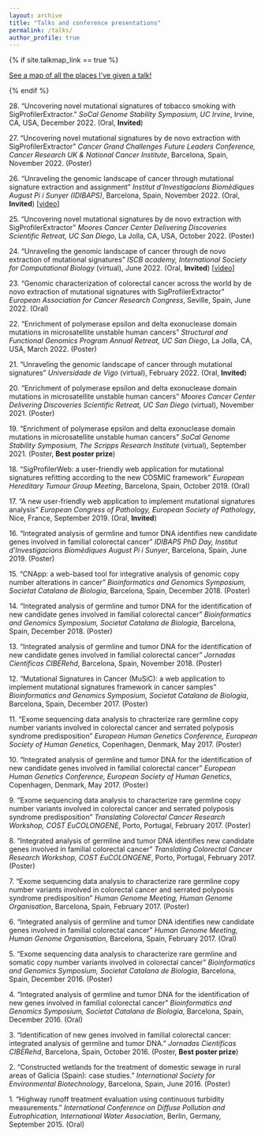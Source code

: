 ```yaml
---
layout: archive
title: "Talks and conference presentations"
permalink: /talks/
author_profile: true
---
```


{% if site.talkmap_link == true %}

<p style="text-decoration:underline;"><a href="/talkmap.html">See a map of all the places I've given a talk!</a></p>

{% endif %}


28\. “Uncovering novel mutational signatures of tobacco smoking with SigProfilerExtractor.” *SoCal Genome Stability Symposium, UC Irvine*, Irvine, CA, USA, December 2022. (Oral, **Invited**)

27\. “Uncovering novel mutational signatures by de novo extraction with SigProfilerExtractor” *Cancer Grand Challenges Future Leaders Conference, Cancer Research UK & National Cancer Institute*, Barcelona, Spain, November 2022. (Poster)

26\. “Unraveling the genomic landscape of cancer through mutational signature extraction and assignment” *Institut d'Investigacions Biomèdiques August Pi i Sunyer (IDIBAPS)*, Barcelona, Spain, November 2022. (Oral, **Invited**) [[video](https://www.dropbox.com/s/mxxrciu66nec92h/Webinar%20Idibaps_02.11.2022_EXPORT.mp4?dl=0)]

25\. “Uncovering novel mutational signatures by de novo extraction with SigProfilerExtractor” *Moores Cancer Center Delivering Discoveries Scientific Retreat, UC San Diego*, La Jolla, CA, USA, October 2022. (Poster)

24\. “Unraveling the genomic landscape of cancer through de novo extraction of mutational signatures” *ISCB academy, International Society for Computational Biology* (virtual), June 2022. (Oral, **Invited**) [[video](https://www.youtube.com/watch?v=iUbZaCKTnD4&ab_channel=ISCB)]

23\. “Genomic characterization of colorectal cancer across the world by de novo extraction of mutational signatures with SigProfilerExtractor” *European Association for Cancer Research Congress*, Seville, Spain, June 2022. (Oral)

22\. “Enrichment of polymerase epsilon and delta exonuclease domain mutations in microsatellite unstable human cancers” *Structural and Functional Genomics Program Annual Retreat, UC San Diego*, La Jolla, CA, USA, March 2022. (Poster)

21\. “Unraveling the genomic landscape of cancer through mutational signatures” *Universidade de Vigo* (virtual), February 2022. (Oral, **Invited**)

20\. “Enrichment of polymerase epsilon and delta exonuclease domain mutations in microsatellite unstable human cancers” *Moores Cancer Center Delivering Discoveries Scientific Retreat, UC San Diego* (virtual), November 2021. (Poster)

19\. “Enrichment of polymerase epsilon and delta exonuclease domain mutations in microsatellite unstable human cancers” *SoCal Genome Stability Symposium, The Scripps Research Institute* (virtual), September 2021. (Poster, **Best poster prize**)

18\. “SigProfilerWeb: a user-friendly web application for mutational signatures refitting according to the new COSMIC framework” *European Hereditary Tumour Group Meeting*, Barcelona, Spain, October 2019. (Oral)

17\. “A new user-friendly web application to implement mutational signatures analysis” *European Congress of Pathology, European Society of Pathology*, Nice, France, September 2019. (Oral, **Invited**)

16\. “Integrated analysis of germline and tumor DNA identifies new candidate genes involved in familial colorectal cancer” *IDIBAPS PhD Day, Institut d'Investigacions Biomèdiques August Pi i Sunyer*, Barcelona, Spain, June 2019. (Poster)

15\. “CNApp: a web-based tool for integrative analysis of genomic copy number alterations in cancer” *Bioinformatics and Genomics Symposium, Societat Catalana de Biologia*, Barcelona, Spain, December 2018. (Poster)

14\. “Integrated analysis of germline and tumor DNA for the identification of new candidate genes involved in familial colorectal cancer” *Bioinformatics and Genomics Symposium, Societat Catalana de Biologia*, Barcelona, Spain, December 2018. (Poster)

13\. “Integrated analysis of germline and tumor DNA for the identification of new candidate genes involved in familial colorectal cancer” *Jornadas Científicas CIBERehd*, Barcelona, Spain, November 2018. (Poster)

12\. “Mutational Signatures in Cancer (MuSiC): a web application to implement mutational signatures framework in cancer samples” *Bioinformatics and Genomics Symposium, Societat Catalana de Biologia*, Barcelona, Spain, December 2017. (Poster)

11\. “Exome sequencing data analysis to chracterize rare germline copy number variants involved in colorectal cancer and serrated polyposis syndrome predisposition” *European Human Genetics Conference, European Society of Human Genetics*, Copenhagen, Denmark, May 2017. (Poster)

10\. “Integrated analysis of germline and tumor DNA for the identification of new candidate genes involved in familial colorectal cancer” *European Human Genetics Conference, European Society of Human Genetics*, Copenhagen, Denmark, May 2017. (Poster)

9\. “Exome sequencing data analysis to characterize rare germline copy number variants involved in colorectal cancer and serrated polyposis syndrome predisposition” *Translating Colorectal Cancer Research Workshop, COST EuCOLONGENE*, Porto, Portugal, February 2017. (Poster)

8\. “Integrated analysis of germline and tumor DNA identifies new candidate genes involved in familial colorectal cancer” *Translating Colorectal Cancer Research Workshop, COST EuCOLONGENE*, Porto, Portugal, February 2017. (Poster)

7\. “Exome sequencing data analysis to characterize rare germline copy number variants involved in colorectal cancer and serrated polyposis syndrome predisposition” *Human Genome Meeting, Human Genome Organisation*, Barcelona, Spain, February 2017. (Poster)

6\. “Integrated analysis of germline and tumor DNA identifies new candidate genes involved
in familial colorectal cancer” *Human Genome Meeting, Human Genome Organisation*, Barcelona, Spain, February 2017. (Oral)

5\. “Exome sequencing data analysis to characterize rare germline and somatic copy number variants involved in colorectal cancer” *Bioinformatics and Genomics Symposium, Societat Catalana de Biologia*, Barcelona, Spain, December 2016. (Poster)

4\. “Integrated analysis of germline and tumor DNA for the identification of new genes involved in familial colorectal cancer” *Bioinformatics and Genomics Symposium, Societat Catalana de Biologia*, Barcelona, Spain, December 2016. (Oral)

3\. “Identification of new genes involved in familial colorectal cancer: integrated analysis of germline and tumor DNA.” *Jornadas Científicas CIBERehd*, Barcelona, Spain, October 2016. (Poster, **Best poster prize**)

2\. “Constructed wetlands for the treatment of domestic sewage in rural areas of Galicia (Spain): case studies.” *International Society for Environmental Biotechnology*, Barcelona, Spain, June 2016. (Poster)

1\. “Highway runoff treatment evaluation using continuous turbidity measurements.” *International Conference on Diffuse Pollution and Eutrophication, International Water Association*, Berlin, Germany, September 2015. (Oral)
